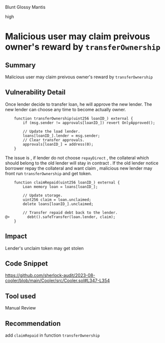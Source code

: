 Blunt Glossy Mantis

high

# Malicious user may claim  preivous owner's   reward  by  `transferOwnership`
## Summary
Malicious user may claim  preivous owner's   reward  by  `transferOwnership`   
## Vulnerability Detail
Once lender decide to  transfer loan, he will  approve the new lender.   The  new lender can choose  any time  to become actually owner. 

```solidity
    function transferOwnership(uint256 loanID_) external {
        if (msg.sender != approvals[loanID_]) revert OnlyApproved();

        // Update the load lender.
        loans[loanID_].lender = msg.sender;
        // Clear transfer approvals.
        approvals[loanID_] = address(0);
    }
```
The issue is ,  if lender do not  choose  `repayDirect`   , the collateral which  should belong to the old  lender will  stay  in  contract .
If the old lender notice borrower  repay the collateral and want   claim  , malicious  new lender may front run  `transferOwnership` and  get  token.

```solidity
    function claimRepaid(uint256 loanID_) external {
        Loan memory loan = loans[loanID_];

        // Update storage.
        uint256 claim = loan.unclaimed;
        delete loans[loanID_].unclaimed;

        // Transfer repaid debt back to the lender.
@>        debt().safeTransfer(loan.lender, claim);
    }
```

## Impact
Lender's unclaim token may get stolen
## Code Snippet
https://github.com/sherlock-audit/2023-08-cooler/blob/main/Cooler/src/Cooler.sol#L347-L354
## Tool used

Manual Review

## Recommendation

add  `claimRepaid`  in  function `transferOwnership`
